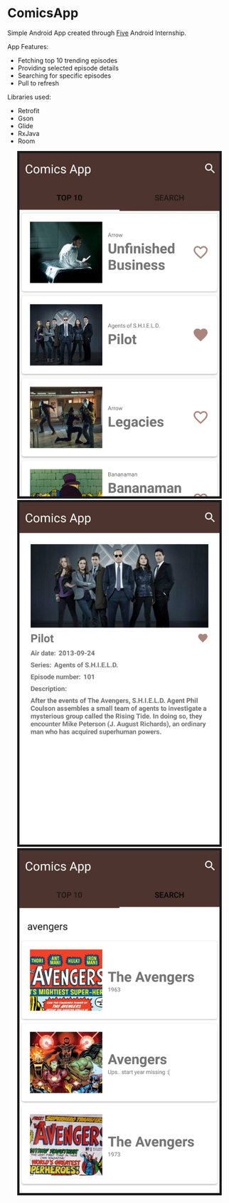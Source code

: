 # ComicsApp
Simple Android App created through [Five](https://five.agency/) Android Internship.

App Features:
+ Fetching top 10 trending episodes
+ Providing selected episode details
+ Searching for specific episodes
+ Pull to refresh

Libraries used:
+ Retrofit
+ Gson
+ Glide
+ RxJava
+ Room

<p align="center">
  <img src="https://github.com/ivanrezic/ComicsApp/blob/master/App%20Screenshots/1.jpeg" width="450" border="5" title="Home Screen">
  <img src="https://github.com/ivanrezic/ComicsApp/blob/master/App%20Screenshots/2.jpeg" width="450" border="5" title="Episode Details">
  <img src="https://github.com/ivanrezic/ComicsApp/blob/master/App%20Screenshots/3.jpeg" width="450" border="5" title="Search results">
</p>
